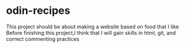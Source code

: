 # odin-recipes

This project should be about making a website based on food that I like
Before finishing this project,I think that I will gain skills in html, git, and correct commenting practices 
